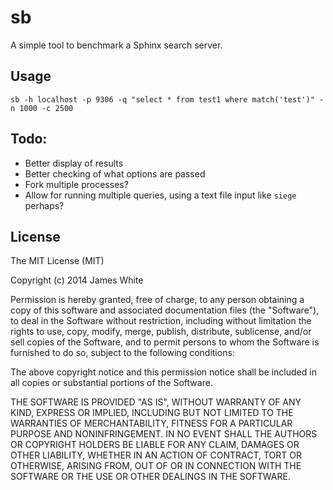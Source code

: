 sb
==

A simple tool to benchmark a Sphinx search server.

Usage
------

````
sb -h localhost -p 9306 -q "select * from test1 where match('test')" -n 1000 -c 2500
````

Todo:
------

- Better display of results
- Better checking of what options are passed
- Fork multiple processes?
- Allow for running multiple queries, using a text file input like `siege` perhaps?

License
--------

The MIT License (MIT)

Copyright (c) 2014 James White

Permission is hereby granted, free of charge, to any person obtaining a copy
of this software and associated documentation files (the "Software"), to deal
in the Software without restriction, including without limitation the rights
to use, copy, modify, merge, publish, distribute, sublicense, and/or sell
copies of the Software, and to permit persons to whom the Software is
furnished to do so, subject to the following conditions:

The above copyright notice and this permission notice shall be included in all
copies or substantial portions of the Software.

THE SOFTWARE IS PROVIDED "AS IS", WITHOUT WARRANTY OF ANY KIND, EXPRESS OR
IMPLIED, INCLUDING BUT NOT LIMITED TO THE WARRANTIES OF MERCHANTABILITY,
FITNESS FOR A PARTICULAR PURPOSE AND NONINFRINGEMENT. IN NO EVENT SHALL THE
AUTHORS OR COPYRIGHT HOLDERS BE LIABLE FOR ANY CLAIM, DAMAGES OR OTHER
LIABILITY, WHETHER IN AN ACTION OF CONTRACT, TORT OR OTHERWISE, ARISING FROM,
OUT OF OR IN CONNECTION WITH THE SOFTWARE OR THE USE OR OTHER DEALINGS IN THE
SOFTWARE.
